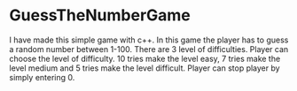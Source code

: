 # GuessTheNumberGame

I have made this simple game with c++. In this game the player has to guess a random number between 1-100. There are 3 level of difficulties. Player can choose the level of difficulty. 10 tries make the level easy, 7 tries make the level medium and 5 tries make the level difficult. Player can stop player by simply entering 0.
